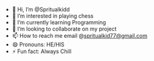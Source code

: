- 👋 Hi, I’m @Spritualkidd
- 👀 I’m interested in playing chess
- 🌱 I’m currently learning Programming
- 💞️ I’m looking to collaborate on my project
- 📫 How to reach me email @spritualkid77@gmail.com
- 😄 Pronouns: HE/HIS
- ⚡ Fun fact: Always Chill

<!---
Spritualkidd/Spritualkidd is a ✨ special ✨ repository because its `README.md` (this file) appears on your GitHub profile.
You can click the Preview link to take a look at your changes.
--->
